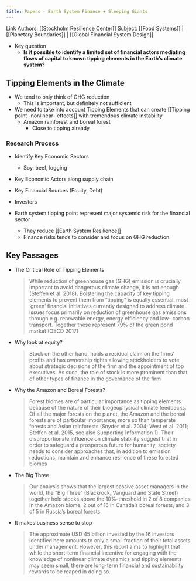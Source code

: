 ```yaml
---
title: Papers - Earth System Finance + Sleeping Giants
---
```

[Link](https://sleepinggiants.earth/)
Authors:  [[Stockholm Resilience Center]]
Subject: [[Food Systems]] | [[Planetary Boundaries]] | [[Global Financial System Design]]

- Key question
	- **Is it possible to identify a limited set of financial actors mediating flows of capital to known tipping elements in the Earth’s climate system?**

## Tipping Elements in the Climate
- We tend to only think of GHG reduction
	- This is important, but definitely not sufficient
- We need to take into account Tipping Elements that can create [[Tipping point -nonlinear- effects]] with tremendous climate instability
	- Amazon rainforest and boreal forest
		- Close to tipping already


### Research Process
- Identify Key Economic Sectors
	- Soy, beef, logging
- Key Economic Actors along supply chain
- Key Financial Sources (Equity, Debt)
- Investors

- Earth system tipping point represent major systemic risk for the financial sector
	- They reduce [[Earth System Resilience]]
	- Finance risks tends to consider and focus on GHG reduction

## Key Passages
-  The Critical Role of Tipping Elements
	> While reduction of greenhouse gas (GHG) emission is crucially important to avoid dangerous climate change, it is not enough (Steffen et al. 2018). Bolstering the capacity of key tipping elements to prevent them from “tipping” is equally essential.
	> most ‘green’ financial initiatives currently designed to address climate issues focus primarily on reduction of greenhouse gas emissions through e.g. renewable energy, energy efficiency and low- carbon transport. Together these represent 79% of the green bond market (OECD 2017)
-  Why look at equity?
	> Stock on the other hand, holds a residual claim on the firms’ profits and has ownership rights allowing stockholders to vote about strategic decisions of the firm and the appointment of top executives. As such, the role of stock is more prominent than that of other types of finance in the governance of the firm
-  Why the Amazon and Boreal Forests?
	> Forest biomes are of particular importance as tipping elements because of the nature of their biogeophysical climate feedbacks. Of all the major forests on the planet, the Amazon and the boreal forests are of particular importance; more so than temperate forests and Asian rainforests (Snyder et al. 2004; West et al. 2011; Steffen et al. 2015, see also Supporting Information 1). Their disproportionate influence on climate stability suggest that in order to safeguard a prosperous future for humanity, society needs to consider approaches that, in addition to emission reductions, maintain and enhance resilience of these forested biomes
- The Big Three
	> Our analysis shows that the largest passive asset managers in the world, the “Big Three” (Blackrock, Vanguard and State Street) together hold stocks above the 10%-threshold in 2 of 8 companies in the Amazon biome, 2 out of 16 in Canada’s boreal forests, and 3 of 5 in Russia’s boreal forests
- It makes business sense to stop
	> The approximate USD 45 billion invested by the 16 investors identified here amounts to only a small fraction of their total assets under management. However, this report aims to highlight that while the short-term financial incentive for engaging with the knowledge of nonlinear climate dynamics and tipping elements may seem small, there are long-term financial and sustainability rewards to be reaped in doing so.